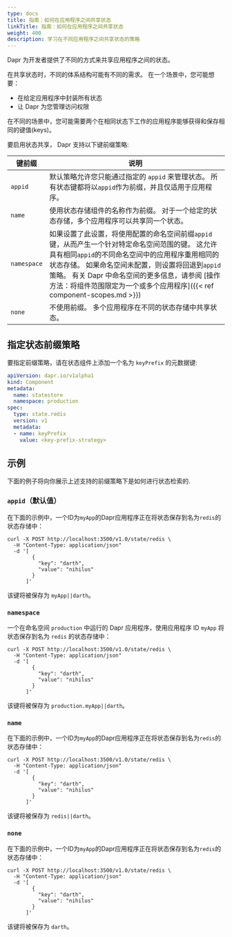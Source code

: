 ```yaml
---
type: docs
title: 指南：如何在应用程序之间共享状态
linkTitle: 指南：如何在应用程序之间共享状态
weight: 400
description: 学习在不同应用程序之间共享状态的策略
---
```


Dapr 为开发者提供了不同的方式来共享应用程序之间的状态。

在共享状态时，不同的体系结构可能有不同的需求。 在一个场景中，您可能想要：

- 在给定应用程序中封装所有状态
- 让 Dapr 为您管理访问权限

在不同的场景中，您可能需要两个在相同状态下工作的应用程序能够获得和保存相同的键值(keys)。

要启用状态共享， Dapr 支持以下键前缀策略:

| 键前缀         | 说明                                                                                                                                                                                                                                                                          |
| ----------- | --------------------------------------------------------------------------------------------------------------------------------------------------------------------------------------------------------------------------------------------------------------------------- |
| `appid`     | 默认策略允许您只能通过指定的 `appid` 来管理状态。 所有状态键都将以`appid`作为前缀，并且仅适用于应用程序。                                                                                                                                                                                                               |
| `name`      | 使用状态存储组件的名称作为前缀。 对于一个给定的状态存储，多个应用程序可以共享同一个状态。                                                                                                                                                                                                                               |
| `namespace` | 如果设置了此设置，将使用配置的命名空间前缀`appid`键，从而产生一个针对特定命名空间范围的键。 这允许具有相同`appid`的不同命名空间中的应用程序重用相同的状态存储。 如果命名空间未配置，则设置将回退到`appid`策略。 有关 Dapr 中命名空间的更多信息，请参阅 [操作方法：将组件范围限定为一个或多个应用程序]({{< ref component-scopes.md >}}) |
| `none`      | 不使用前缀。 多个应用程序在不同的状态存储中共享状态。                                                                                                                                                                                                                                                 |

## 指定状态前缀策略

要指定前缀策略，请在状态组件上添加一个名为 `keyPrefix` 的元数据键:

```yaml
apiVersion: dapr.io/v1alpha1
kind: Component
metadata:
  name: statestore
  namespace: production
spec:
  type: state.redis
  version: v1
  metadata:
  - name: keyPrefix
    value: <key-prefix-strategy>
```

## 示例

下面的例子将向你展示上述支持的前缀策略下是如何进行状态检索的.

### `appid`（默认值）

在下面的示例中，一个ID为`myApp`的Dapr应用程序正在将状态保存到名为`redis`的状态存储中：

```shell
curl -X POST http://localhost:3500/v1.0/state/redis \
  -H "Content-Type: application/json"
  -d '[
        {
          "key": "darth",
          "value": "nihilus"
        }
      ]'
```

该键将被保存为 `myApp||darth`。

### `namespace`

一个在命名空间 `production` 中运行的 Dapr 应用程序，使用应用程序 ID `myApp` 将状态保存到名为 `redis` 的状态存储中：

```shell
curl -X POST http://localhost:3500/v1.0/state/redis \
  -H "Content-Type: application/json"
  -d '[
        {
          "key": "darth",
          "value": "nihilus"
        }
      ]'
```

该键将被保存为 `production.myApp||darth`。

### `name`

在下面的示例中，一个ID为`myApp`的Dapr应用程序正在将状态保存到名为`redis`的状态存储中：

```shell
curl -X POST http://localhost:3500/v1.0/state/redis \
  -H "Content-Type: application/json"
  -d '[
        {
          "key": "darth",
          "value": "nihilus"
        }
      ]'
```

该键将被保存为 `redis||darth`。

### `none`

在下面的示例中，一个ID为`myApp`的Dapr应用程序正在将状态保存到名为`redis`的状态存储中：

```shell
curl -X POST http://localhost:3500/v1.0/state/redis \
  -H "Content-Type: application/json"
  -d '[
        {
          "key": "darth",
          "value": "nihilus"
        }
      ]'
```

该键将被保存为 `darth`。
